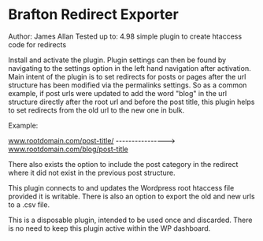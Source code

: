 # Brafton Redirect Exporter
Author: James Allan
Tested up to: 4.98
simple plugin to create htaccess code for redirects

Install and activate the plugin.  Plugin settings can then be found by navigating to the settings option in the left hand navigation after activation.  Main intent of the plugin is to set redirects for posts or pages after the url structure has been modified via the permalinks settings.  So as a common example, if post urls were updated to add the word "blog" in the url structure directly after the root url and before the post title, this plugin helps to set redirects from the old url to the new one in bulk.

Example:

www.rootdomain.com/post-title/ ---------------->  www.rootdomain.com/blog/post-title

There also exists the option to include the post category in the redirect where it did not exist in the previous post structure.

This plugin connects to and updates the Wordpress root htaccess file provided it is writable.  There is also an option to export the old and new urls to a .csv file.

This is a disposable plugin, intended to be used once and discarded.  There is no need to keep this plugin active within the WP dashboard.
